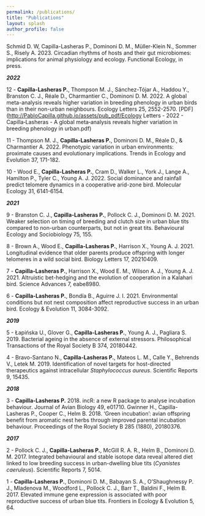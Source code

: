 ```yaml
---
permalink: /publications/
title: "Publications"
layout: splash
author_profile: false
---
```


Schmid D. W, Capilla-Lasheras P., Dominoni D. M., Müller-Klein N., Sommer S., Risely A. 2023. Circadian rhythms of hosts and their gut microbiomes: implications for animal physiology and ecology. Functional Ecology, in press.

***2022***

12 - **Capilla-Lasheras P.**, Thompson M. J., Sánchez-Tójar A., Haddou Y., Branston C. J., Réale D., Charmantier C., Dominoni D. M. 2022. A global meta-analysis reveals higher variation in breeding phenology in urban birds than in their non-urban neighbours. Ecology Letters 25, 2552-2570. [PDF](http://PabloCapilla.github.io/assets/pub_pdf/Ecology Letters - 2022 - Capilla‐Lasheras - A global meta‐analysis reveals higher variation in breeding phenology in urban.pdf)

11 - Thompson M. J., **Capilla-Lasheras P.**, Dominoni D. M., Réale D., & Charmantier A. 2022. Phenotypic variation in urban environments: proximate causes and evolutionary implications. Trends in Ecology and Evolution 37, 171-182.

10 - Wood E., **Capilla-Lasheras P.**, Cram D., Walker L., York J., Lange A., Hamilton P., Tyler C., Young A. J. 2022. Social dominance and rainfall predict telomere dynamics in a cooperative arid-zone bird. Molecular Ecology 31, 6141-6154.

***2021***

9 - Branston C. J., **Capilla-Lasheras P.**, Pollock C. J., Dominoni D. M. 2021. Weaker selection on timing of breeding and clutch size in urban blue tits compared to non-urban counterparts, but not in great tits. Behavioural Ecology and Sociobiology 75, 155.

8 - Brown A., Wood E., **Capilla-Lasheras P.**, Harrison X., Young A. J. 2021. Longitudinal evidence that older parents produce offspring with longer telomeres in a wild social bird. Biology Letters 17, 20210409.

7 - **Capilla-Lasheras P.**, Harrison X., Wood E. M., Wilson A. J., Young A. J. 2021. Altruistic bet-hedging and the evolution of cooperation in a Kalahari bird. Science Advances 7, eabe8980.

6 - **Capilla-Lasheras P.**, Bondía B., Aguirre J. I. 2021. Environmental conditions but not nest composition affect reproductive success in an urban bird. Ecology & Evolution 11, 3084-3092.

***2019***

5 - Łapińska U., Glover G., **Capilla-Lasheras P.**, Young A. J., Pagliara S. 2019. Bacterial ageing in the absence of external stressors. Philosophical Transactions of the Royal Society B 374, 20180442.

4 - Bravo-Santano N., **Capilla-Lasheras P.**, Mateos L. M., Calle Y., Behrends V., Letek M. 2019. Identification of novel targets for host-directed therapeutics against intracellular *Staphylococcus aureus*. Scientific Reports 9, 15435.

***2018***

3 - **Capilla-Lasheras P.** 2018. incR: a new R package to analyse incubation behaviour. Journal of Avian Biology 49, e01710.
Gwinner H., Capilla-Lasheras P., Cooper C., Helm B. 2018. ‘Green incubation’: avian offspring benefit from aromatic nest herbs through improved parental incubation behaviour. Proceedings of the Royal Society B 285 (1880), 20180376.

***2017***

2 - Pollock C. J., **Capilla-Lasheras P.**, McGill R. A. R., Helm B., Dominoni D. M. 2017. Integrated behavioural and stable isotope data reveal altered diet linked to low breeding success in urban-dwelling blue tits (*Cyanistes caeruleus*). Scientific Reports 7, 5014.

1 - **Capilla-Lasheras P.**, Dominoni D. M., Babayan S. A., O’Shaughnessy P. J., Mladenova M., Woodford L., Pollock C. J., Barr T., Baldini F., Helm B. 2017. Elevated immune gene expression is associated with poor reproductive success of urban blue tits. Frontiers in Ecology & Evolution 5, 64.
